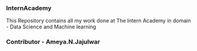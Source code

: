 ### InternAcademy
This Repository contains all my work done at The Intern Academy in domain - Data Science and Machine learning 
### Contributor - Ameya.N.Jajulwar
